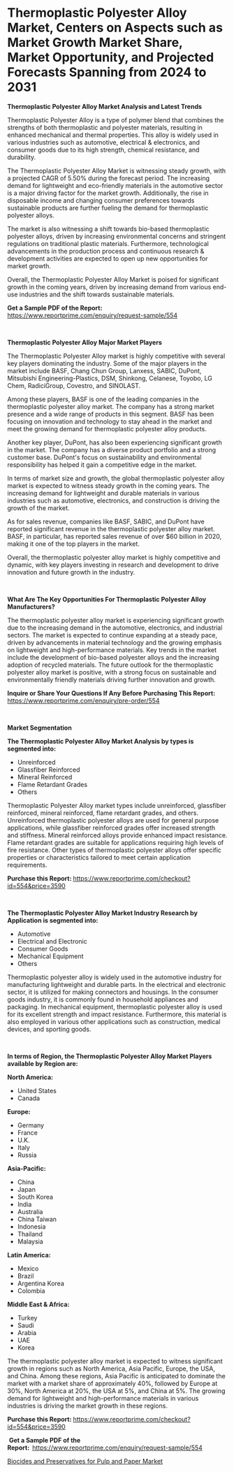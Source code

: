 <p><h1>Thermoplastic Polyester Alloy Market, Centers on Aspects such as Market Growth Market Share, Market Opportunity, and Projected Forecasts Spanning from 2024 to 2031</h1></p><p><strong>Thermoplastic Polyester Alloy Market Analysis and Latest Trends</strong></p>
<p><p>Thermoplastic Polyester Alloy is a type of polymer blend that combines the strengths of both thermoplastic and polyester materials, resulting in enhanced mechanical and thermal properties. This alloy is widely used in various industries such as automotive, electrical & electronics, and consumer goods due to its high strength, chemical resistance, and durability.</p><p>The Thermoplastic Polyester Alloy Market is witnessing steady growth, with a projected CAGR of 5.50% during the forecast period. The increasing demand for lightweight and eco-friendly materials in the automotive sector is a major driving factor for the market growth. Additionally, the rise in disposable income and changing consumer preferences towards sustainable products are further fueling the demand for thermoplastic polyester alloys.</p><p>The market is also witnessing a shift towards bio-based thermoplastic polyester alloys, driven by increasing environmental concerns and stringent regulations on traditional plastic materials. Furthermore, technological advancements in the production process and continuous research & development activities are expected to open up new opportunities for market growth.</p><p>Overall, the Thermoplastic Polyester Alloy Market is poised for significant growth in the coming years, driven by increasing demand from various end-use industries and the shift towards sustainable materials.</p></p>
<p><strong>Get a Sample PDF of the Report:&nbsp;</strong> <a href="https://www.reportprime.com/enquiry/request-sample/554">https://www.reportprime.com/enquiry/request-sample/554</a></p>
<p>&nbsp;</p>
<p><strong>Thermoplastic Polyester Alloy Major Market Players</strong></p>
<p><p>The Thermoplastic Polyester Alloy market is highly competitive with several key players dominating the industry. Some of the major players in the market include BASF, Chang Chun Group, Lanxess, SABIC, DuPont, Mitsubishi Engineering-Plastics, DSM, Shinkong, Celanese, Toyobo, LG Chem, RadiciGroup, Covestro, and SINOLAST. </p><p>Among these players, BASF is one of the leading companies in the thermoplastic polyester alloy market. The company has a strong market presence and a wide range of products in this segment. BASF has been focusing on innovation and technology to stay ahead in the market and meet the growing demand for thermoplastic polyester alloy products. </p><p>Another key player, DuPont, has also been experiencing significant growth in the market. The company has a diverse product portfolio and a strong customer base. DuPont's focus on sustainability and environmental responsibility has helped it gain a competitive edge in the market.</p><p>In terms of market size and growth, the global thermoplastic polyester alloy market is expected to witness steady growth in the coming years. The increasing demand for lightweight and durable materials in various industries such as automotive, electronics, and construction is driving the growth of the market.</p><p>As for sales revenue, companies like BASF, SABIC, and DuPont have reported significant revenue in the thermoplastic polyester alloy market. BASF, in particular, has reported sales revenue of over $60 billion in 2020, making it one of the top players in the market.</p><p>Overall, the thermoplastic polyester alloy market is highly competitive and dynamic, with key players investing in research and development to drive innovation and future growth in the industry.</p></p>
<p>&nbsp;</p>
<p><strong>What Are The Key Opportunities For Thermoplastic Polyester Alloy Manufacturers?</strong></p>
<p><p>The thermoplastic polyester alloy market is experiencing significant growth due to the increasing demand in the automotive, electronics, and industrial sectors. The market is expected to continue expanding at a steady pace, driven by advancements in material technology and the growing emphasis on lightweight and high-performance materials. Key trends in the market include the development of bio-based polyester alloys and the increasing adoption of recycled materials. The future outlook for the thermoplastic polyester alloy market is positive, with a strong focus on sustainable and environmentally friendly materials driving further innovation and growth.</p></p>
<p><strong>Inquire or Share Your Questions If Any Before Purchasing This Report:</strong> <a href="https://www.reportprime.com/enquiry/pre-order/554">https://www.reportprime.com/enquiry/pre-order/554</a></p>
<p>&nbsp;</p>
<p><strong>Market Segmentation</strong></p>
<p><strong>The Thermoplastic Polyester Alloy Market Analysis by types is segmented into:</strong></p>
<p><ul><li>Unreinforced</li><li>Glassfiber Reinforced</li><li>Mineral Reinforced</li><li>Flame Retardant Grades</li><li>Others</li></ul></p>
<p><p>Thermoplastic Polyester Alloy market types include unreinforced, glassfiber reinforced, mineral reinforced, flame retardant grades, and others. Unreinforced thermoplastic polyester alloys are used for general purpose applications, while glassfiber reinforced grades offer increased strength and stiffness. Mineral reinforced alloys provide enhanced impact resistance. Flame retardant grades are suitable for applications requiring high levels of fire resistance. Other types of thermoplastic polyester alloys offer specific properties or characteristics tailored to meet certain application requirements.</p></p>
<p><strong>Purchase this Report:&nbsp;</strong><a href="https://www.reportprime.com/checkout?id=554&price=3590">https://www.reportprime.com/checkout?id=554&price=3590</a></p>
<p>&nbsp;</p>
<p><strong>The Thermoplastic Polyester Alloy Market Industry Research by Application is segmented into:</strong></p>
<p><ul><li>Automotive</li><li>Electrical and Electronic</li><li>Consumer Goods</li><li>Mechanical Equipment</li><li>Others</li></ul></p>
<p><p>Thermoplastic polyester alloy is widely used in the automotive industry for manufacturing lightweight and durable parts. In the electrical and electronic sector, it is utilized for making connectors and housings. In the consumer goods industry, it is commonly found in household appliances and packaging. In mechanical equipment, thermoplastic polyester alloy is used for its excellent strength and impact resistance. Furthermore, this material is also employed in various other applications such as construction, medical devices, and sporting goods.</p></p>
<p>&nbsp;</p>
<p><strong>In terms of Region, the Thermoplastic Polyester Alloy Market Players available by Region are:</strong></p>
<p>
    <p> <strong> North America: </strong>
        <ul>
            <li>United States</li>
            <li>Canada</li>
        </ul>
        </p> 
    <p> <strong> Europe: </strong>
        <ul>
            <li>Germany</li>
            <li>France</li>
            <li>U.K.</li>
            <li>Italy</li>
            <li>Russia</li>
        </ul>
        </p> 
    <p> <strong> Asia-Pacific: </strong>
        <ul>
            <li>China</li>
            <li>Japan</li>
            <li>South Korea</li>
            <li>India</li>
            <li>Australia</li>
            <li>China Taiwan</li>
            <li>Indonesia</li>
            <li>Thailand</li>
            <li>Malaysia</li>
        </ul>
        </p> 
    <p> <strong> Latin America: </strong>
        <ul>
            <li>Mexico</li>
            <li>Brazil</li>
            <li>Argentina Korea</li>
            <li>Colombia</li>
        </ul>
        </p> 
    <p> <strong> Middle East & Africa: </strong>
        <ul>
            <li>Turkey</li>
            <li>Saudi</li>
            <li>Arabia</li>
            <li>UAE</li>
            <li>Korea</li>
        </ul>
    </p>
    </p>
<p><p>The thermoplastic polyester alloy market is expected to witness significant growth in regions such as North America, Asia Pacific, Europe, the USA, and China. Among these regions, Asia Pacific is anticipated to dominate the market with a market share of approximately 40%, followed by Europe at 30%, North America at 20%, the USA at 5%, and China at 5%. The growing demand for lightweight and high-performance materials in various industries is driving the market growth in these regions.</p></p>
<p><strong>Purchase this Report: </strong><a href="https://www.reportprime.com/checkout?id=554&price=3590">https://www.reportprime.com/checkout?id=554&price=3590</a></p>
<p>&nbsp;<strong>Get a Sample PDF of the Report:&nbsp;&nbsp;</strong><a href="https://www.reportprime.com/enquiry/request-sample/554">https://www.reportprime.com/enquiry/request-sample/554</a></p>
<p><strong></strong></p>
<p><p><a href="https://invited-way-688.notion.site/Biocides-and-Preservatives-for-Pulp-and-Paper-Market-Analysis-and-Market-Size-Global-Industry-Overv-4063442e766d49eaa1b7094498d77aa4">Biocides and Preservatives for Pulp and Paper Market</a></p></p>